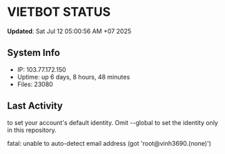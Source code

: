 # VIETBOT STATUS
**Updated**: Sat Jul 12 05:00:56 AM +07 2025

## System Info
- IP: 103.77.172.150
- Uptime: up 6 days, 8 hours, 48 minutes
- Files: 23080

## Last Activity

to set your account's default identity.
Omit --global to set the identity only in this repository.

fatal: unable to auto-detect email address (got 'root@vinh3690.(none)')
